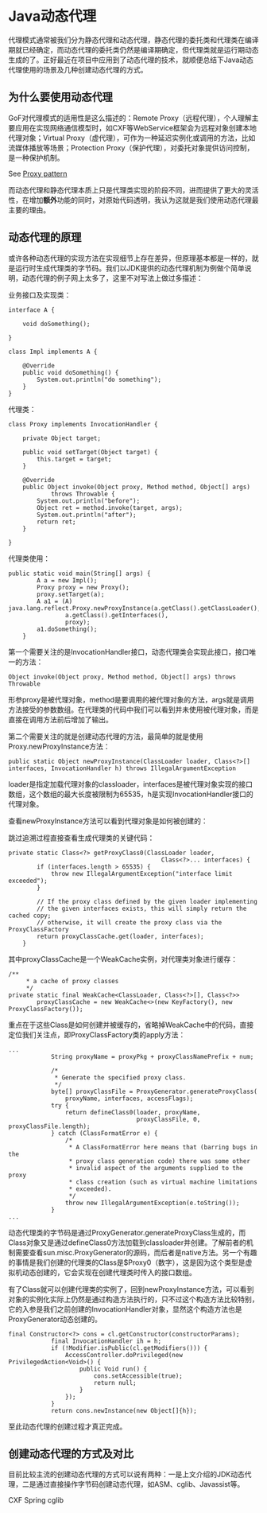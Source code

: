 # Java动态代理

代理模式通常被我们分为静态代理和动态代理，静态代理的委托类和代理类在编译期就已经确定，而动态代理的委托类仍然是编译期确定，但代理类就是运行期动态生成的了。正好最近在项目中应用到了动态代理的技术，就顺便总结下Java动态代理使用的场景及几种创建动态代理的方式。

## 为什么要使用动态代理

GoF对代理模式的适用性是这么描述的：Remote Proxy（远程代理），个人理解主要应用在实现网络通信模型时，如CXF等WebService框架会为远程对象创建本地代理对象；Virtual Proxy（虚代理），可作为一种延迟实例化或调用的方法，比如流媒体播放等场景；Protection Proxy（保护代理），对委托对象提供访问控制，是一种保护机制。

See [Proxy pattern](https://en.wikipedia.org/wiki/Proxy_pattern)

而动态代理和静态代理本质上只是代理类实现的阶段不同，进而提供了更大的灵活性，在增加**额外**功能的同时，对原始代码透明，我认为这就是我们使用动态代理最主要的理由。

## 动态代理的原理

或许各种动态代理的实现方法在实现细节上存在差异，但原理基本都是一样的，就是运行时生成代理类的字节码。我们以JDK提供的动态代理机制为例做个简单说明，动态代理的例子网上太多了，这里不对写法上做过多描述：

业务接口及实现类：

```
interface A {

	void doSomething();

}

class Impl implements A {

	@Override
	public void doSomething() {
		System.out.println("do something");
	}
}
```

代理类：

```
class Proxy implements InvocationHandler {

	private Object target;

	public void setTarget(Object target) {
		this.target = target;
	}

	@Override
	public Object invoke(Object proxy, Method method, Object[] args) 
			throws Throwable {
		System.out.println("before");
		Object ret = method.invoke(target, args);
		System.out.println("after");
		return ret;
	}

}
```

代理类使用：

```
public static void main(String[] args) {
		A a = new Impl();
		Proxy proxy = new Proxy();
		proxy.setTarget(a);
		A a1 = (A) java.lang.reflect.Proxy.newProxyInstance(a.getClass().getClassLoader(), 
				a.getClass().getInterfaces(),
				proxy);
		a1.doSomething();
	}
```
第一个需要关注的是InvocationHandler接口，动态代理类会实现此接口，接口唯一的方法：

`Object invoke(Object proxy, Method method, Object[] args) throws Throwable`

形参proxy是被代理对象，method是要调用的被代理对象的方法，args就是调用方法接受的参数数组。在代理类的代码中我们可以看到并未使用被代理对象，而是直接在调用方法前后增加了输出。

第二个需要关注的就是创建动态代理的方法，最简单的就是使用Proxy.newProxyInstance方法：

`public static Object newProxyInstance(ClassLoader loader,
                                          Class<?>[] interfaces,
                                          InvocationHandler h)
        throws IllegalArgumentException`

loader是指定加载代理对象的classloader，interfaces是被代理对象实现的接口数组，这个数组的最大长度被限制为65535，h是实现InvocationHandler接口的代理对象。

查看newProxyInstance方法可以看到代理对象是如何被创建的：

跳过追溯过程直接查看生成代理类的关键代码：

```
private static Class<?> getProxyClass0(ClassLoader loader,
                                           Class<?>... interfaces) {
        if (interfaces.length > 65535) {
            throw new IllegalArgumentException("interface limit exceeded");
        }

        // If the proxy class defined by the given loader implementing
        // the given interfaces exists, this will simply return the cached copy;
        // otherwise, it will create the proxy class via the ProxyClassFactory
        return proxyClassCache.get(loader, interfaces);
    }
```
其中proxyClassCache是一个WeakCache实例，对代理类对象进行缓存：

```
/**
     * a cache of proxy classes
     */
private static final WeakCache<ClassLoader, Class<?>[], Class<?>>
        proxyClassCache = new WeakCache<>(new KeyFactory(), new ProxyClassFactory());
```

重点在于这些Class是如何创建并被缓存的，省略掉WeakCache中的代码，直接定位我们关注点，即ProxyClassFactory类的apply方法：

```
...
			String proxyName = proxyPkg + proxyClassNamePrefix + num;

            /*
             * Generate the specified proxy class.
             */
            byte[] proxyClassFile = ProxyGenerator.generateProxyClass(
                proxyName, interfaces, accessFlags);
            try {
                return defineClass0(loader, proxyName,
                                    proxyClassFile, 0, proxyClassFile.length);
            } catch (ClassFormatError e) {
                /*
                 * A ClassFormatError here means that (barring bugs in the
                 * proxy class generation code) there was some other
                 * invalid aspect of the arguments supplied to the proxy
                 * class creation (such as virtual machine limitations
                 * exceeded).
                 */
                throw new IllegalArgumentException(e.toString());
            }
...
```
动态代理类的字节码是通过ProxyGenerator.generateProxyClass生成的，而Class对象又是通过defineClass0方法加载到classloader并创建。了解前者的机制需要查看sun.misc.ProxyGenerator的源码，而后者是native方法。另一个有趣的事情是我们创建的代理类的Class是$Proxy0（数字），这是因为这个类型是虚拟机动态创建的，它会实现在创建代理类时传入的接口数组。

有了Class就可以创建代理类的实例了，回到newProxyInstance方法，可以看到对象的实例化实际上仍然是通过构造方法执行的，只不过这个构造方法比较特别，它的入参是我们之前创建的InvocationHandler对象，显然这个构造方法也是ProxyGenerator动态创建的。

```
final Constructor<?> cons = cl.getConstructor(constructorParams);
            final InvocationHandler ih = h;
            if (!Modifier.isPublic(cl.getModifiers())) {
                AccessController.doPrivileged(new PrivilegedAction<Void>() {
                    public Void run() {
                        cons.setAccessible(true);
                        return null;
                    }
                });
            }
            return cons.newInstance(new Object[]{h});
```
至此动态代理的创建过程才真正完成。

## 创建动态代理的方式及对比

目前比较主流的创建动态代理的方式可以说有两种：一是上文介绍的JDK动态代理，二是通过直接操作字节码创建动态代理，如ASM、cglib、Javassist等。

CXF Spring cglib




